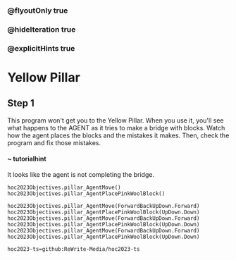 ### @flyoutOnly true
### @hideIteration true
### @explicitHints true

# Yellow Pillar

## Step 1
This program won't get you to the Yellow Pillar. When you use it, you'll see what happens to the AGENT as it tries to make a bridge with blocks. Watch how the agent places the blocks and the mistakes it makes. Then, check the program and fix those mistakes.

#### ~ tutorialhint 
It looks like the agent is not completing the bridge.

```ghost
hoc2023Objectives.pillar_AgentMove()
hoc2023Objectives.pillar_AgentPlacePinkWoolBlock()
```
```template
hoc2023Objectives.pillar_AgentMove(ForwardBackUpDown.Forward)
hoc2023Objectives.pillar_AgentPlacePinkWoolBlock(UpDown.Down)
hoc2023Objectives.pillar_AgentMove(ForwardBackUpDown.Forward)
hoc2023Objectives.pillar_AgentPlacePinkWoolBlock(UpDown.Down)
hoc2023Objectives.pillar_AgentMove(ForwardBackUpDown.Forward)
hoc2023Objectives.pillar_AgentPlacePinkWoolBlock(UpDown.Down)

```

```package
hoc2023-ts=github:ReWrite-Media/hoc2023-ts
```